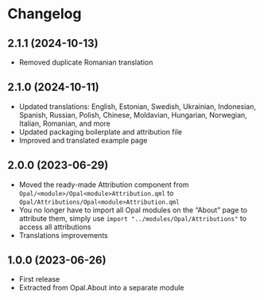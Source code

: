 <!--
SPDX-FileCopyrightText: 2023 Mirian Margiani
SPDX-License-Identifier: GFDL-1.3-or-later
-->

# Changelog

## 2.1.1 (2024-10-13)

- Removed duplicate Romanian translation

## 2.1.0 (2024-10-11)

- Updated translations: English, Estonian, Swedish, Ukrainian, Indonesian, Spanish, Russian, Polish, Chinese, Moldavian, Hungarian, Norwegian, Italian, Romanian, and more
- Updated packaging boilerplate and attribution file
- Improved and translated example page

## 2.0.0 (2023-06-29)

- Moved the ready-made Attribution component from
  `Opal/<module>/Opal<module>Attribution.qml` to `Opal/Attributions/Opal<module>Attribution.qml`
- You no longer have to import all Opal modules on the “About” page to attribute them,
  simply use `import "../modules/Opal/Attributions"` to access all attributions
- Translations improvements

## 1.0.0 (2023-06-26)

- First release
- Extracted from Opal.About into a separate module
